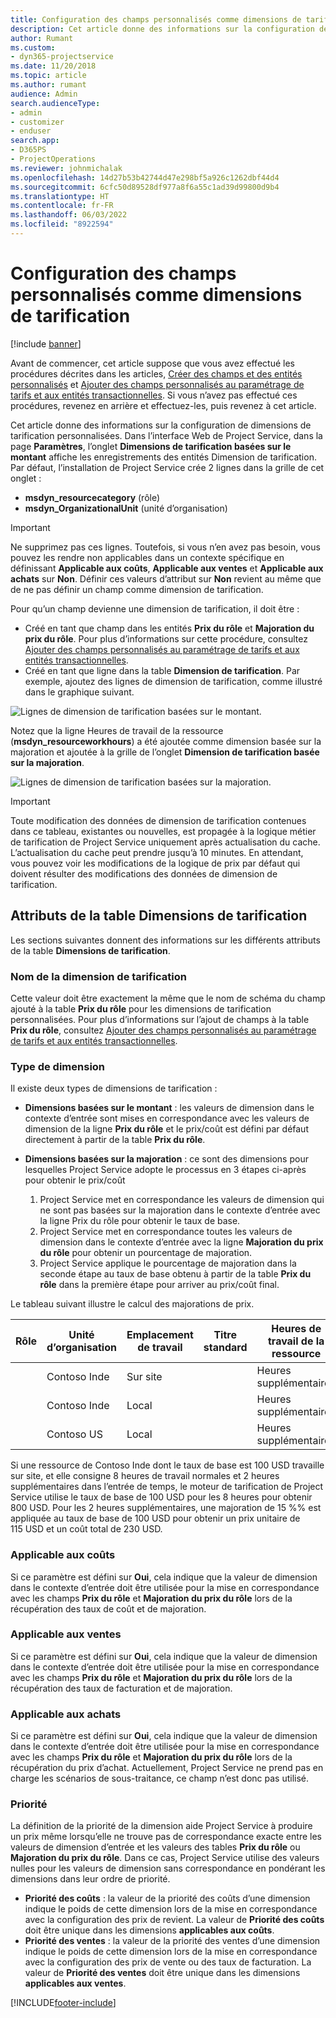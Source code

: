 ```yaml
---
title: Configuration des champs personnalisés comme dimensions de tarification
description: Cet article donne des informations sur la configuration de dimensions de tarification personnalisées.
author: Rumant
ms.custom:
- dyn365-projectservice
ms.date: 11/20/2018
ms.topic: article
ms.author: rumant
audience: Admin
search.audienceType:
- admin
- customizer
- enduser
search.app:
- D365PS
- ProjectOperations
ms.reviewer: johnmichalak
ms.openlocfilehash: 14d27b53b42744d47e298bf5a926c1262dbf44d4
ms.sourcegitcommit: 6cfc50d89528df977a8f6a55c1ad39d99800d9b4
ms.translationtype: HT
ms.contentlocale: fr-FR
ms.lasthandoff: 06/03/2022
ms.locfileid: "8922594"
---
```

# <a name="setting-up-custom-fields-as-pricing-dimensions"></a>Configuration des champs personnalisés comme dimensions de tarification 

[!include [banner](../includes/psa-now-project-operations.md)]

Avant de commencer, cet article suppose que vous avez effectué les procédures décrites dans les articles, [Créer des champs et des entités personnalisés](create-custom-fields-entities.md) et [Ajouter des champs personnalisés au paramétrage de tarifs et aux entités transactionnelles](field-references.md). Si vous n’avez pas effectué ces procédures, revenez en arrière et effectuez-les, puis revenez à cet article. 

Cet article donne des informations sur la configuration de dimensions de tarification personnalisées. Dans l’interface Web de Project Service, dans la page **Paramètres**, l’onglet **Dimensions de tarification basées sur le montant** affiche les enregistrements des entités Dimension de tarification. Par défaut, l’installation de Project Service crée 2 lignes dans la grille de cet onglet :

- **msdyn_resourcecategory** (rôle)
- **msdyn_OrganizationalUnit** (unité d’organisation)

> [!IMPORTANT]
> Ne supprimez pas ces lignes. Toutefois, si vous n’en avez pas besoin, vous pouvez les rendre non applicables dans un contexte spécifique en définissant **Applicable aux coûts**, **Applicable aux ventes** et **Applicable aux achats** sur **Non**. Définir ces valeurs d’attribut sur **Non** revient au même que de ne pas définir un champ comme dimension de tarification.

Pour qu’un champ devienne une dimension de tarification, il doit être :

- Créé en tant que champ dans les entités **Prix du rôle** et **Majoration du prix du rôle**. Pour plus d’informations sur cette procédure, consultez [Ajouter des champs personnalisés au paramétrage de tarifs et aux entités transactionnelles](field-references.md).
- Créé en tant que ligne dans la table **Dimension de tarification**. Par exemple, ajoutez des lignes de dimension de tarification, comme illustré dans le graphique suivant. 

![Lignes de dimension de tarification basées sur le montant.](media/Amt-based-PD.png)

Notez que la ligne Heures de travail de la ressource (**msdyn_resourceworkhours**) a été ajoutée comme dimension basée sur la majoration et ajoutée à la grille de l’onglet **Dimension de tarification basée sur la majoration**.

![Lignes de dimension de tarification basées sur la majoration.](media/Markup-based-PD.png)

> [!IMPORTANT]
> Toute modification des données de dimension de tarification contenues dans ce tableau, existantes ou nouvelles, est propagée à la logique métier de tarification de Project Service uniquement après actualisation du cache. L’actualisation du cache peut prendre jusqu’à 10 minutes. En attendant, vous pouvez voir les modifications de la logique de prix par défaut qui doivent résulter des modifications des données de dimension de tarification.


## <a name="attributes-of-the-pricing-dimensions-table"></a>Attributs de la table Dimensions de tarification
Les sections suivantes donnent des informations sur les différents attributs de la table **Dimensions de tarification**.

### <a name="pricing-dimension-name"></a>Nom de la dimension de tarification
Cette valeur doit être exactement la même que le nom de schéma du champ ajouté à la table **Prix du rôle** pour les dimensions de tarification personnalisées. Pour plus d’informations sur l’ajout de champs à la table **Prix du rôle**, consultez [Ajouter des champs personnalisés au paramétrage de tarifs et aux entités transactionnelles](field-references.md).

### <a name="type-of-dimension"></a>Type de dimension
Il existe deux types de dimensions de tarification :
  
  - **Dimensions basées sur le montant** : les valeurs de dimension dans le contexte d’entrée sont mises en correspondance avec les valeurs de dimension de la ligne **Prix du rôle** et le prix/coût est défini par défaut directement à partir de la table **Prix du rôle**.
  - **Dimensions basées sur la majoration** : ce sont des dimensions pour lesquelles Project Service adopte le processus en 3 étapes ci-après pour obtenir le prix/coût
 
    1. Project Service met en correspondance les valeurs de dimension qui ne sont pas basées sur la majoration dans le contexte d’entrée avec la ligne Prix du rôle pour obtenir le taux de base.
    2. Project Service met en correspondance toutes les valeurs de dimension dans le contexte d’entrée avec la ligne **Majoration du prix du rôle** pour obtenir un pourcentage de majoration.
    3. Project Service applique le pourcentage de majoration dans la seconde étape au taux de base obtenu à partir de la table **Prix du rôle** dans la première étape pour arriver au prix/coût final.
   
   Le tableau suivant illustre le calcul des majorations de prix.
  
| Rôle        | Unité d’organisation    |Emplacement de travail      |Titre standard      |Heures de travail de la ressource      |  Majoration|
| ------------|-------------|-------------------|--------------------|-------------------------|--------:|
|             | Contoso Inde|Sur site            |                    |Heures supplémentaires                 |15     |
|             | Contoso Inde|Local             |                    |Heures supplémentaires                 |10     |
|             | Contoso US   |Local             |                    |Heures supplémentaires                 |20     |


Si une ressource de Contoso Inde dont le taux de base est 100 USD travaille sur site, et elle consigne 8 heures de travail normales et 2 heures supplémentaires dans l’entrée de temps, le moteur de tarification de Project Service utilise le taux de base de 100 USD pour les 8 heures pour obtenir 800 USD. Pour les 2 heures supplémentaires, une majoration de 15 %% est appliquée au taux de base de 100 USD pour obtenir un prix unitaire de 115 USD et un coût total de 230 USD.

### <a name="applicable-to-cost"></a>Applicable aux coûts 
Si ce paramètre est défini sur **Oui**, cela indique que la valeur de dimension dans le contexte d’entrée doit être utilisée pour la mise en correspondance avec les champs **Prix du rôle** et **Majoration du prix du rôle** lors de la récupération des taux de coût et de majoration.

### <a name="applicable-to-sales"></a>Applicable aux ventes
Si ce paramètre est défini sur **Oui**, cela indique que la valeur de dimension dans le contexte d’entrée doit être utilisée pour la mise en correspondance avec les champs **Prix du rôle** et **Majoration du prix du rôle** lors de la récupération des taux de facturation et de majoration.

### <a name="applicable-to-purchase"></a>Applicable aux achats
Si ce paramètre est défini sur **Oui**, cela indique que la valeur de dimension dans le contexte d’entrée doit être utilisée pour la mise en correspondance avec les champs **Prix du rôle** et **Majoration du prix du rôle** lors de la récupération du prix d’achat. Actuellement, Project Service ne prend pas en charge les scénarios de sous-traitance, ce champ n’est donc pas utilisé. 

### <a name="priority"></a>Priorité
La définition de la priorité de la dimension aide Project Service à produire un prix même lorsqu’elle ne trouve pas de correspondance exacte entre les valeurs de dimension d’entrée et les valeurs des tables **Prix du rôle** ou **Majoration du prix du rôle**. Dans ce cas, Project Service utilise des valeurs nulles pour les valeurs de dimension sans correspondance en pondérant les dimensions dans leur ordre de priorité.

- **Priorité des coûts** : la valeur de la priorité des coûts d’une dimension indique le poids de cette dimension lors de la mise en correspondance avec la configuration des prix de revient. La valeur de **Priorité des coûts** doit être unique dans les dimensions **applicables aux coûts**.
- **Priorité des ventes** : la valeur de la priorité des ventes d’une dimension indique le poids de cette dimension lors de la mise en correspondance avec la configuration des prix de vente ou des taux de facturation. La valeur de **Priorité des ventes** doit être unique dans les dimensions **applicables aux ventes**.


[!INCLUDE[footer-include](../includes/footer-banner.md)]
